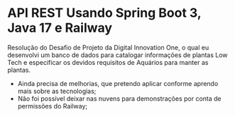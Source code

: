 # API REST Usando Spring Boot 3, Java 17 e Railway

Resolução do Desafio de Projeto da Digital Innovation One, o qual eu desenvolvi um banco de dados para catalogar informações de plantas Low Tech e especificar os devidos requisitos de Aquários para manter as plantas.

- Ainda precisa de melhorias, que pretendo aplicar conforme aprendo mais sobre as tecnologias;
- Não foi possível deixar nas nuvens para demonstrações por conta de permissões do Railway;
